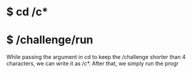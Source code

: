# $ cd /c*
# $ /challenge/run
While passing the argument in cd to keep the /challenge shorter than 4 characters, we can write it as /c*. After that, we simply run the progr
